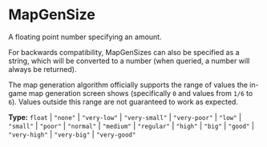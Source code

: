 # MapGenSize

A floating point number specifying an amount.

For backwards compatibility, MapGenSizes can also be specified as a string, which will be converted to a number (when queried, a number will always be returned).

The map generation algorithm officially supports the range of values the in-game map generation screen shows (specifically `0` and values from `1/6` to `6`). Values outside this range are not guaranteed to work as expected.

**Type:** `float` | `"none"` | `"very-low"` | `"very-small"` | `"very-poor"` | `"low"` | `"small"` | `"poor"` | `"normal"` | `"medium"` | `"regular"` | `"high"` | `"big"` | `"good"` | `"very-high"` | `"very-big"` | `"very-good"`

